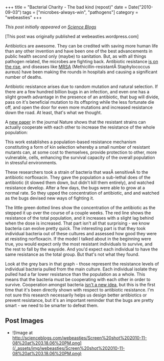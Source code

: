 +++
title = "Bacterial Charity - The bad kind (repost)"
date = Date("2010-09-03")
tags = ["microbes-always-win", "pathogens"]
category = "webeasties"
+++

_This post initially appeared on [Science Blogs](http://scienceblogs.com/webeasties)_

[This post was originally published at webeasties.wordpress.com]

Antibiotics are awesome. They can be credited with saving more human life than any other invention and have been one of the best advancements in public health second only (maybe) to sanitation. But, as with all things pathogen related, the microbes are fighting back. Antibiotic resistance [is on the rise](http://www.who.int/mediacentre/factsheets/fs194/en/), and diseases like [MRSA](http://www.webmd.com/skin-problems-and-treatments/understanding-mrsa-methicillin-resistant-staphylococcus-aureus) (Methicillin-resistantÂ Staphylococcus aureus) have been making the rounds in hospitals and causing a significant number of deaths.

Antibiotic resistance arises due to random mutation and natural selection. If there are a few hundred billion bugs in an infection, and even one has a slight growth advantage in the presence of an antibiotic, that bug will divide, pass on it's beneficial mutation to its offspring while the less fortunate die off, and open the door for even more mutations and increased resistance down the road. At least, that's what we thought.

A [new paper](http://www.nature.com/nature/journal/v467/n7311/full/nature09354.html#/f2) in the journal Nature shows that the resistant strains can actually cooperate with each other to increase the resistance of the whole population:

This work establishes a population-based resistance mechanism constituting a form of kin selection whereby a small number of resistant mutants can, at some cost to themselves, provide protection to other, more vulnerable, cells, enhancing the survival capacity of the overall population in stressful environments.

These researchers took a strain of bacteria that wasÂ sensitiveÂ to the antibiotic norfloxacin. They gave the population a sub-lethal does of the antibiotic (it slowed them down, but didn't kill them entirely), and watched resistance develop. After a few days, the bugs were able to grow at a normal rate. So they upped the concentration of antibiotic, and and watched as the bugs devised new ways of fighting it.

The little green dotted lines show the concentration of the antibiotic as the stepped it up over the course of a couple weeks. The red line shows the resistance of the total population, and it increases with a slight lag behind when the dose is increased. That part isn't all that surprising - we know bacteria can evolve pretty quick. The interesting part is that they took individual bacteria out of these cultures and assessed how good they were at resisting norfloxacin. If the model I talked about in the beginning were true, you would expect only the most resistant individuals to survive, and the rest to fall by the wayside. And you'd expect each individual to have the same resistance as the total group. But that's not what they found.

Look at the grey bars in that graph - those represent the resistance levels of individual bacteria pulled from the main culture. Each individual isolate they pulled had a far lower resistance than the population as a whole. This means that the bacteria must be cooperating with each other in order to survive. Cooperation amongst bacteria [isn't a new idea](http://webeasties.wordpress.com/2010/06/22/quorum-sensing-and-anti-biotics/), but this is the first time that it's been directly shown with respect to antibiotic resistance. I'm not sure this research necessarily helps us design better antibiotics or prevent resistance, but it's an important reminder that the bugs are pretty smart - we need to be smarter to defeat them.

      
  

 ## Post Images

- ![Image at http://scienceblogs.com/webeasties/Screen%20shot%202010-11-08%20at%203.18.06%20PM.png](/_assets/img/webeasties/Screen%20shot%202010-11-08%20at%203.18.06%20PM.png)

